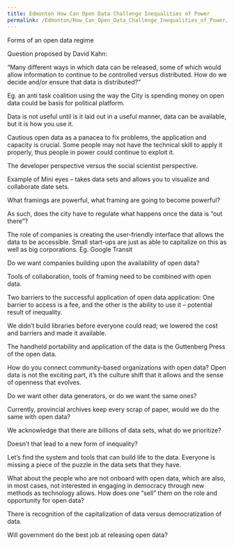 ```yaml
---
title: Edmonton How Can Open Data Challenge Inequalities of Power
permalink: /Edmonton/How_Can_Open_Data_Challenge_Inequalities_of_Power/
---
```


Forms of an open data regime

Question proposed by David Kahn:

“Many different ways in which data can be released, some of which would allow information to continue to be controlled versus distributed. How do we decide and/or ensure that data is distributed?”

Eg. an anti task coalition using the way the City is spending money on open data could be basis for political platform.

Data is not useful until is it laid out in a useful manner, data can be available, but it is how you use it.

Cautious open data as a panacea to fix problems, the application and capacity is crucial. Some people may not have the technical skill to apply it properly, thus people in power could continue to exploit it.

The developer perspective versus the social scientist perspective.

Example of Mini eyes – takes data sets and allows you to visualize and collaborate date sets.

What framings are powerful, what framing are going to become powerful?

As such, does the city have to regulate what happens once the data is “out there”?

The role of companies is creating the user-friendly interface that allows the data to be accessible. Small start-ups are just as able to capitalize on this as well as big corporations. Eg. Google Transit

Do we want companies building upon the availability of open data?

Tools of collaboration, tools of framing need to be combined with open data.

Two barriers to the successful application of open data application: One barrier to access is a fee, and the other is the ability to use it – potential result of inequality.

We didn’t build libraries before everyone could read; we lowered the cost and barriers and made it available.

The handheld portability and application of the data is the Guttenberg Press of the open data.

How do you connect community-based organizations with open data? Open data is not the exciting part, it’s the culture shift that it allows and the sense of openness that evolves.

Do we want other data generators, or do we want the same ones?

Currently, provincial archives keep every scrap of paper, would we do the same with open data?

We acknowledge that there are billions of data sets, what do we prioritize?

Doesn’t that lead to a new form of inequality?

Let’s find the system and tools that can build life to the data. Everyone is missing a piece of the puzzle in the data sets that they have.

What about the people who are not onboard with open data, which are also, in most cases, not interested in engaging in democracy through new methods as technology allows. How does one “sell” them on the role and opportunity for open data?

There is recognition of the capitalization of data versus democratization of data.

Will government do the best job at releasing open data?
